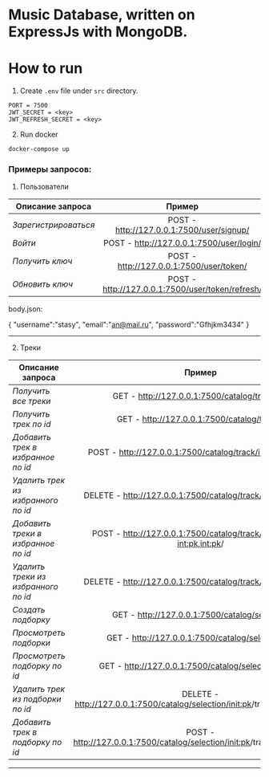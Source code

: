 # Music Database, written on ExpressJs with MongoDB.
# How to run

1. Create `.env` file under `src` directory.

```
PORT = 7500
JWT_SECRET = <key>
JWT_REFRESH_SECRET = <key>
```

2. Run docker

```
docker-compose up
```

### Примеры запросов:

1. Пользователи

| Описание запроса       | Пример                | 
| ------------- |:------------------:| 
| _Зарегистрироваться_    |  POST - http://127.0.0.1:7500/user/signup/    | 
| _Войти_   | POST - http://127.0.0.1:7500/user/login/ | 
| _Получить ключ_  | POST - http://127.0.0.1:7500/user/token/     | 
| _Обновить ключ_ | POST - http://127.0.0.1:7500/user/token/refresh/    | 


body.json:

{
    "username":"stasy",
    "email":"an@mail.ru",
    "password":"Gfhjkm3434"
}

----
2. Треки


| Описание запроса       | Пример                | 
| ------------- |:------------------:| 
| _Получить все треки_    |  GET - http://127.0.0.1:7500/catalog/track/all/   | 
| _Получить трек по id_   | GET - http://127.0.0.1:7500/catalog/track/<id>/ | 
| _Добавить трек в избранное по id_  | POST - http://127.0.0.1:7500/catalog/track/<int:pk>/favorite/    | 
| _Удалить трек из избранного по id_  | DELETE - http://127.0.0.1:7500/catalog/track/<int:pk>/favorite/    | 
| _Добавить треки в избранное по id_  | POST - http://127.0.0.1:7500/catalog/track/favorite?id = <int:pk>,<int:pk>/   | 
| _Удалить треки из избранного по id_  | DELETE - http://127.0.0.1:7500/catalog/track/<int:pk>/favorite/    | 
| _Создать подборкy_  | GET - http://127.0.0.1:7500/catalog/selection     | 
| _Просмотреть подборки_  | GET - http://127.0.0.1:7500/catalog/selection/all     | 
| _Просмотреть подборку по id_  | GET - http://127.0.0.1:7500/catalog/selection/<int:pk>/     | 
| _Удалить трек из подборки по id_  | DELETE - http://127.0.0.1:7500/catalog/selection/<init:pk>/track/<int:pk>/delete/    | 
| _Добавить трек в подборку по id_  | POST - http://127.0.0.1:7500/catalog/selection/<init:pk>/track/<int:pk>/update/ | 
---



 
 
 


